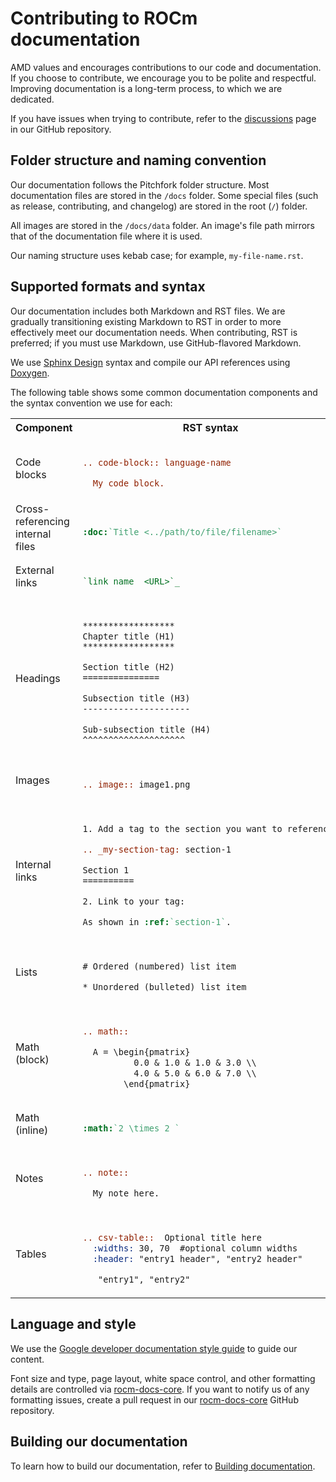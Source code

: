 # Contributing to ROCm documentation

AMD values and encourages contributions to our code and documentation. If you choose to
contribute, we encourage you to be polite and respectful. Improving documentation is a long-term
process, to which we are dedicated.

If you have issues when trying to contribute, refer to the
[discussions](https://github.com/RadeonOpenCompute/ROCm/discussions) page in our GitHub
repository.

## Folder structure and naming convention

Our documentation follows the Pitchfork folder structure. Most documentation files are stored in the
`/docs` folder. Some special files (such as release, contributing, and changelog) are stored in the root
(`/`) folder.

All images are stored in the `/docs/data` folder. An image's file path mirrors that of the documentation
file where it is used.

Our naming structure uses kebab case; for example, `my-file-name.rst`.

## Supported formats and syntax

Our documentation includes both Markdown and RST files. We are gradually transitioning existing
Markdown to RST in order to more effectively meet our documentation needs. When contributing,
RST is preferred; if you must use Markdown, use GitHub-flavored Markdown.

We use [Sphinx Design](https://sphinx-design.readthedocs.io/en/latest/index.html) syntax and compile
our API references using [Doxygen](https://www.doxygen.nl/).

The following table shows some common documentation components and the syntax convention we
use for each:

<table>
<tr>
<th>Component</th>
<th>RST syntax</th>
</tr>
<tr>
<td>Code blocks</td>
<td>

```rst

.. code-block:: language-name

  My code block.


```

</td>
</tr>
<tr>
<td>Cross-referencing internal files</td>
<td>

```rst

:doc:`Title <../path/to/file/filename>`

```

</td>
</tr>
<tr>
<td>External links</td>
<td>

```rst

`link name  <URL>`_

```

</td>
</tr>
<tr>
<tr>
<td>Headings</td>
<td>

```rst

******************
Chapter title (H1)
******************

Section title (H2)
===============

Subsection title (H3)
---------------------

Sub-subsection title (H4)
^^^^^^^^^^^^^^^^^^^^


```

</td>
</tr>
<tr>
<td>Images</td>
<td>

```rst

.. image:: image1.png

```

</td>
</tr>
<tr>
<td>Internal links</td>
<td>

```rst

1. Add a tag to the section you want to reference:

.. _my-section-tag: section-1

Section 1
==========

2. Link to your tag:

As shown in :ref:`section-1`.

```

</td>
</tr>
<tr>
<tr>
<td>Lists</td>
<td>

```rst

# Ordered (numbered) list item

* Unordered (bulleted) list item

```

</td>
</tr>
<tr>
<tr>
<td>Math (block)</td>
<td>

```rst

.. math::

  A = \begin{pmatrix}
          0.0 & 1.0 & 1.0 & 3.0 \\
          4.0 & 5.0 & 6.0 & 7.0 \\
        \end{pmatrix}

```

</td>
</tr>
<tr>
<td>Math (inline)</td>
<td>

```rst

:math:`2 \times 2 `

```

</td>
</tr>
<tr>
<td>Notes</td>
<td>

```rst

.. note::

  My note here.

```

</td>
</tr>
<tr>
<td>Tables</td>
<td>

```rst

.. csv-table::  Optional title here
  :widths: 30, 70  #optional column widths
  :header: "entry1 header", "entry2 header"

   "entry1", "entry2"

```

</td>
</tr>
</table>

## Language and style

We use the
[Google developer documentation style guide](https://developers.google.com/style/highlights) to
guide our content.

Font size and type, page layout, white space control, and other formatting
details are controlled via
[rocm-docs-core](https://github.com/RadeonOpenCompute/rocm-docs-core). If you want to notify us
of any formatting issues, create a pull request in our
[rocm-docs-core](https://github.com/RadeonOpenCompute/rocm-docs-core) GitHub repository.

## Building our documentation

To learn how to build our documentation, refer to
[Building documentation](./docs/contribute/building.md).
